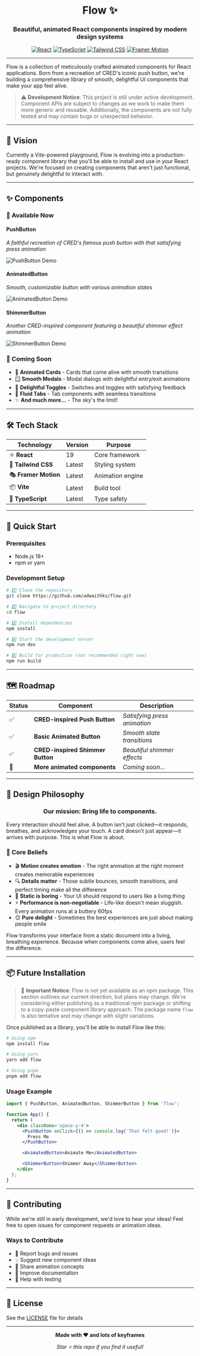 <div align="center">

# Flow ✨

### Beautiful, animated React components inspired by modern design systems

[![React](https://img.shields.io/badge/React-19-61DAFB?style=for-the-badge&logo=react&logoColor=white)](https://reactjs.org/)
[![TypeScript](https://img.shields.io/badge/TypeScript-5.0+-3178C6?style=for-the-badge&logo=typescript&logoColor=white)](https://www.typescriptlang.org/)
[![Tailwind CSS](https://img.shields.io/badge/Tailwind_CSS-38B2AC?style=for-the-badge&logo=tailwind-css&logoColor=white)](https://tailwindcss.com/)
[![Framer Motion](https://img.shields.io/badge/Framer_Motion-0055FF?style=for-the-badge&logo=framer&logoColor=white)](https://www.framer.com/motion/)

</div>

---

Flow is a collection of meticulously crafted animated components for React applications. Born from a recreation of CRED's iconic push button, we're building a comprehensive library of smooth, delightful UI components that make your app feel alive.

> ⚠️ **Development Notice**: This project is still under active development. Component APIs are subject to changes as we work to make them more generic and reusable. Additionally, the components are not fully tested and may contain bugs or unexpected behavior.

---

## 🎯 Vision

Currently a Vite-powered playground, Flow is evolving into a production-ready component library that you'll be able to install and use in your React projects. We're focused on creating components that aren't just functional, but genuinely delightful to interact with.

---

## ✨ Components

### 🚀 Available Now

#### **PushButton**

_A faithful recreation of CRED's famous push button with that satisfying press animation_

![PushButton Demo](/demos/pushbutton.gif)

#### **AnimatedButton**

_Smooth, customizable button with various animation states_

![AnimatedButton Demo](/demos/animatedbutton.gif)

#### **ShimmerButton**

_Another CRED-inspired component featuring a beautiful shimmer effect animation_

![ShimmerButton Demo](/demos/shimmerbutton.gif)

### 🔮 Coming Soon

- 🎴 **Animated Cards** - Cards that come alive with smooth transitions
- 🪟 **Smooth Modals** - Modal dialogs with delightful entry/exit animations
- 🔄 **Delightful Toggles** - Switches and toggles with satisfying feedback
- 📑 **Fluid Tabs** - Tab components with seamless transitions
- ✨ **And much more...** - The sky's the limit!

---

## 🛠️ Tech Stack

<div align="center">

| Technology           | Version | Purpose          |
| -------------------- | ------- | ---------------- |
| ⚛️ **React**         | 19      | Core framework   |
| 🎨 **Tailwind CSS**  | Latest  | Styling system   |
| 🎭 **Framer Motion** | Latest  | Animation engine |
| 📦 **Vite**          | Latest  | Build tool       |
| 🔷 **TypeScript**    | Latest  | Type safety      |

</div>

---

## 🚀 Quick Start

### Prerequisites

- Node.js 18+
- npm or yarn

### Development Setup

```bash
# 1️⃣ Clone the repository
git clone https://github.com/adwaithks/flow.git

# 2️⃣ Navigate to project directory
cd flow

# 3️⃣ Install dependencies
npm install

# 4️⃣ Start the development server
npm run dev

# 5️⃣ Build for production (not recommended right now)
npm run build
```

---

## 🗺️ Roadmap

<div align="center">

| Status | Component                        | Description                  |
| ------ | -------------------------------- | ---------------------------- |
| ✅     | **CRED-inspired Push Button**    | _Satisfying press animation_ |
| ✅     | **Basic Animated Button**        | _Smooth state transitions_   |
| ✅     | **CRED-inspired Shimmer Button** | _Beautiful shimmer effects_  |
| 🚧     | **More animated components**     | _Coming soon..._             |

</div>

---

## 🎨 Design Philosophy

<div align="center">

### **Our mission: Bring life to components.**

</div>

Every interaction should feel alive. A button isn't just clicked—it responds, breathes, and acknowledges your touch. A card doesn't just appear—it arrives with purpose. This is what Flow is about.

### 💭 Core Beliefs

- 🎬 **Motion creates emotion** - The right animation at the right moment creates memorable experiences
- 🔍 **Details matter** - Those subtle bounces, smooth transitions, and perfect timing make all the difference
- 🚫 **Static is boring** - Your UI should respond to users like a living thing
- ⚡ **Performance is non-negotiable** - Life-like doesn't mean sluggish. Every animation runs at a buttery 60fps
- 😊 **Pure delight** - Sometimes the best experiences are just about making people smile

Flow transforms your interface from a static document into a living, breathing experience. Because when components come alive, users feel the difference.

---

## 📦 Future Installation

> 🚧 **Important Notice**: Flow is not yet available as an npm package. This section outlines our current direction, but plans may change. We're considering either publishing as a traditional npm package or shifting to a copy-paste component library approach. The package name `flow` is also tentative and may change with slight variations.

Once published as a library, you'll be able to install Flow like this:

```bash
# Using npm
npm install flow

# Using yarn
yarn add flow

# Using pnpm
pnpm add flow
```

### Usage Example

```jsx
import { PushButton, AnimatedButton, ShimmerButton } from 'flow';

function App() {
  return (
    <div className='space-y-4'>
      <PushButton onClick={() => console.log('That felt good!')}>
        Press Me
      </PushButton>

      <AnimatedButton>Animate Me</AnimatedButton>

      <ShimmerButton>Shimmer Away</ShimmerButton>
    </div>
  );
}
```

---

## 🤝 Contributing

While we're still in early development, we'd love to hear your ideas! Feel free to open issues for component requests or animation ideas.

### Ways to Contribute

- 🐛 Report bugs and issues
- 💡 Suggest new component ideas
- 🎨 Share animation concepts
- 📝 Improve documentation
- 🧪 Help with testing

---

## 📄 License

See the [LICENSE](LICENSE) file for details

---

<div align="center">

**Made with ❤️ and lots of keyframes**

_Star ⭐ this repo if you find it useful!_

</div>
